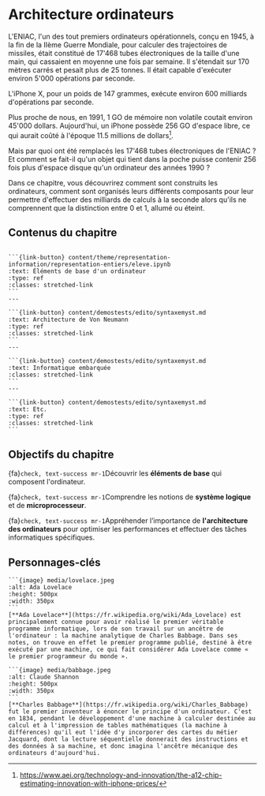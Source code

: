 Architecture ordinateurs
===========================

L'ENIAC, l'un des tout premiers ordinateurs opérationnels, conçu en 1945, à la fin de la IIème Guerre Mondiale, pour calculer des trajectoires de missiles, était constitué de 17'468 tubes électroniques de la taille d'une main, qui cassaient en moyenne une fois par semaine.  Il s'étendait sur 170 mètres carrés et pesait plus de 25 tonnes. Il était capable d'exécuter environ 5'000 opérations par seconde. 

L'iPhone X, pour un poids de 147 grammes, exécute environ 600 milliards d'opérations par seconde. 

Plus proche de nous, en 1991, 1 GO de mémoire non volatile coutait environ 45'000 dollars. Aujourd'hui, un iPhone possède 256 GO d'espace libre, ce qui aurait coûté à l'époque 11.5 millions de dollars[^1]. 

Mais par quoi ont été remplacés les 17'468 tubes électroniques de l'ENIAC ? Et comment se fait-il qu'un objet qui tient dans la poche puisse contenir 256 fois plus d'espace disque qu'un ordinateur des années 1990 ? 

Dans ce chapitre, vous découvrirez comment sont construits les ordinateurs, comment sont organisés leurs différents composants pour leur permettre d'effectuer des milliards de calculs à la seconde alors qu'ils ne comprennent que la distinction entre 0 et 1, allumé ou éteint.

<!-- ![img](media/microprocessor.gif) -->

## Contenus du chapitre

````{panels}

```{link-button} content/theme/representation-information/representation-entiers/eleve.ipynb
:text: Éléments de base d'un ordinateur
:type: ref
:classes: stretched-link
```
---

```{link-button} content/demostests/edito/syntaxemyst.md
:text: Architecture de Von Neumann
:type: ref
:classes: stretched-link
```
---

```{link-button} content/demostests/edito/syntaxemyst.md
:text: Informatique embarquée
:classes: stretched-link
```
---

```{link-button} content/demostests/edito/syntaxemyst.md
:text: Etc.
:type: ref
:classes: stretched-link
```
````

## Objectifs du chapitre

{fa}`check, text-success mr-1`Découvrir les **éléments de base** qui composent l'ordinateur.

{fa}`check, text-success mr-1`Comprendre les notions de **système logique** et de **microprocesseur**.

{fa}`check, text-success mr-1`Appréhender l’importance de **l'architecture des ordinateurs** pour optimiser les performances et effectuer des tâches informatiques spécifiques.

## Personnages-clés

````{tabbed} Ada Lovelace
```{image} media/lovelace.jpeg
:alt: Ada Lovelace
:height: 500px
:width: 350px
```
[**Ada Lovelace**](https://fr.wikipedia.org/wiki/Ada_Lovelace) est principalement connue pour avoir réalisé le premier véritable programme informatique, lors de son travail sur un ancêtre de l'ordinateur : la machine analytique de Charles Babbage. Dans ses notes, on trouve en effet le premier programme publié, destiné à être exécuté par une machine, ce qui fait considérer Ada Lovelace comme « le premier programmeur du monde ».
````

````{tabbed} Charles Babbage
```{image} media/babbage.jpeg
:alt: Claude Shannon
:height: 500px
:width: 350px
```
[**Charles Babbage**](https://fr.wikipedia.org/wiki/Charles_Babbage) fut le premier inventeur à énoncer le principe d'un ordinateur. C'est en 1834, pendant le développement d'une machine à calculer destinée au calcul et à l'impression de tables mathématiques (la machine à différences) qu'il eut l'idée d'y incorporer des cartes du métier Jacquard, dont la lecture séquentielle donnerait des instructions et des données à sa machine, et donc imagina l'ancêtre mécanique des ordinateurs d'aujourd'hui.  
````

[^1]:https://www.aei.org/technology-and-innovation/the-a12-chip-estimating-innovation-with-iphone-prices/